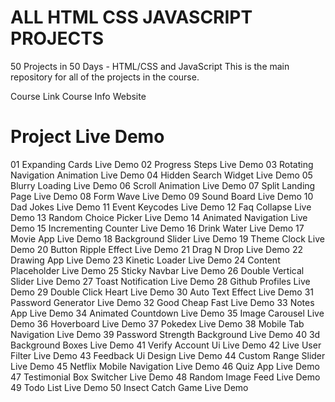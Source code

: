 # ALL HTML CSS JAVASCRIPT PROJECTS
50 Projects in 50 Days - HTML/CSS and JavaScript
This is the main repository for all of the projects in the course.

Course Link
Course Info Website
#	Project	Live Demo
01	Expanding Cards	Live Demo
02	Progress Steps	Live Demo
03	Rotating Navigation Animation	Live Demo
04	Hidden Search Widget	Live Demo
05	Blurry Loading	Live Demo
06	Scroll Animation	Live Demo
07	Split Landing Page	Live Demo
08	Form Wave	Live Demo
09	Sound Board	Live Demo
10	Dad Jokes	Live Demo
11	Event Keycodes	Live Demo
12	Faq Collapse	Live Demo
13	Random Choice Picker	Live Demo
14	Animated Navigation	Live Demo
15	Incrementing Counter	Live Demo
16	Drink Water	Live Demo
17	Movie App	Live Demo
18	Background Slider	Live Demo
19	Theme Clock	Live Demo
20	Button Ripple Effect	Live Demo
21	Drag N Drop	Live Demo
22	Drawing App	Live Demo
23	Kinetic Loader	Live Demo
24	Content Placeholder	Live Demo
25	Sticky Navbar	Live Demo
26	Double Vertical Slider	Live Demo
27	Toast Notification	Live Demo
28	Github Profiles	Live Demo
29	Double Click Heart	Live Demo
30	Auto Text Effect	Live Demo
31	Password Generator	Live Demo
32	Good Cheap Fast	Live Demo
33	Notes App	Live Demo
34	Animated Countdown	Live Demo
35	Image Carousel	Live Demo
36	Hoverboard	Live Demo
37	Pokedex	Live Demo
38	Mobile Tab Navigation	Live Demo
39	Password Strength Background	Live Demo
40	3d Background Boxes	Live Demo
41	Verify Account Ui	Live Demo
42	Live User Filter	Live Demo
43	Feedback Ui Design	Live Demo
44	Custom Range Slider	Live Demo
45	Netflix Mobile Navigation	Live Demo
46	Quiz App	Live Demo
47	Testimonial Box Switcher	Live Demo
48	Random Image Feed	Live Demo
49	Todo List	Live Demo
50	Insect Catch Game	Live Demo
